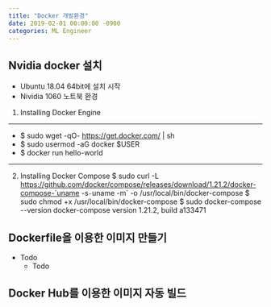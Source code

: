 ```yaml
---
title: "Docker 개발환경"
date: 2019-02-01 00:00:00 -0900
categories: ML Engineer
---
```



Nvidia docker 설치
---------------
* Ubuntu 18.04 64bit에 설치 시작
* Nividia 1060 노트북 환경


1. Installing Docker Engine
------
* $ sudo wget -qO- https://get.docker.com/ | sh
* $ sudo usermod -aG docker $USER
* $ docker run hello-world

------
2. Installing Docker Compose
$ sudo curl -L https://github.com/docker/compose/releases/download/1.21.2/docker-compose-`uname -s`-`uname -m` -o /usr/local/bin/docker-compose
$ sudo chmod +x /usr/local/bin/docker-compose
$ sudo docker-compose --version
docker-compose version 1.21.2, build a133471


Dockerfile을 이용한 이미지 만들기
---------------
* Todo
  * Todo
  
  
  
Docker Hub를 이용한 이미지 자동 빌드
---------------

